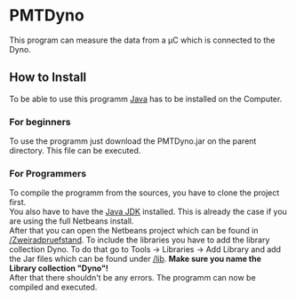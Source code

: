 # PMTDyno
This program can measure the data from a µC which is connected to the Dyno.  
  

## How to Install
To be able to use this programm [Java](https://java.com/en/download/) has to be installed on the Computer.

### For beginners
To use the programm just download the PMTDyno.jar on the parent directory. This file can be executed.

### For Programmers
To compile the programm from the sources, you have to clone the project first.  
You also have to have the [Java JDK](http://www.oracle.com/technetwork/java/javase/downloads/jdk8-downloads-2133151.html) installed. This is already the case if you are using the full Netbeans install.  
After that you can open the Netbeans project which can be found in [/Zweiradpruefstand](https://github.com/PMTDyno/Zweiradpruefstand/tree/master/Zweiradpruefstand). To include the libraries you have to add the library collection Dyno. To do that go to Tools -> Libraries -> Add Library and add the Jar files which can be found under [/lib](https://github.com/PMTDyno/Zweiradpruefstand/tree/master/lib). **Make sure you name the Library collection "Dyno"!**  
After that there shouldn't be any errors. 
The programm can now be compiled and executed.
